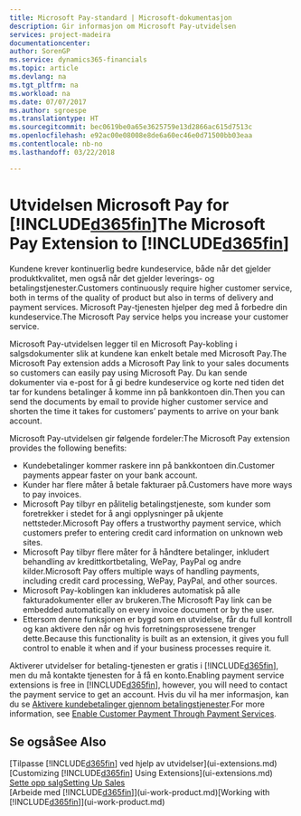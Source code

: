 ```yaml
---
title: Microsoft Pay-standard | Microsoft-dokumentasjon
description: Gir informasjon om Microsoft Pay-utvidelsen
services: project-madeira
documentationcenter: 
author: SorenGP
ms.service: dynamics365-financials
ms.topic: article
ms.devlang: na
ms.tgt_pltfrm: na
ms.workload: na
ms.date: 07/07/2017
ms.author: sgroespe
ms.translationtype: HT
ms.sourcegitcommit: bec0619be0a65e3625759e13d2866ac615d7513c
ms.openlocfilehash: e92ac00e08008e8de6a60ec46e0d71500bb03eaa
ms.contentlocale: nb-no
ms.lasthandoff: 03/22/2018

---
```

# <a name="the-microsoft-pay-extension-to-included365finincludesd365finlongmdmd"></a><span data-ttu-id="19ca0-103">Utvidelsen Microsoft Pay for [!INCLUDE[d365fin](includes/d365fin_long_md.md)]</span><span class="sxs-lookup"><span data-stu-id="19ca0-103">The Microsoft Pay Extension to [!INCLUDE[d365fin](includes/d365fin_long_md.md)]</span></span>
<span data-ttu-id="19ca0-104">Kundene krever kontinuerlig bedre kundeservice, både når det gjelder produktkvalitet, men også når det gjelder leverings- og betalingstjenester.</span><span class="sxs-lookup"><span data-stu-id="19ca0-104">Customers continuously require higher customer service, both in terms of the quality of product but also in terms of delivery and payment services.</span></span> <span data-ttu-id="19ca0-105">Microsoft Pay-tjenesten hjelper deg med å forbedre din kundeservice.</span><span class="sxs-lookup"><span data-stu-id="19ca0-105">The Microsoft Pay service helps you increase your customer service.</span></span>

<span data-ttu-id="19ca0-106">Microsoft Pay-utvidelsen legger til en Microsoft Pay-kobling i salgsdokumenter slik at kundene kan enkelt betale med Microsoft Pay.</span><span class="sxs-lookup"><span data-stu-id="19ca0-106">The Microsoft Pay extension adds a Microsoft Pay link to your sales documents so customers can easily pay using Microsoft Pay.</span></span> <span data-ttu-id="19ca0-107">Du kan sende dokumenter via e-post for å gi bedre kundeservice og korte ned tiden det tar for kundens betalinger å komme inn på bankkontoen din.</span><span class="sxs-lookup"><span data-stu-id="19ca0-107">Then you can send the documents by email to provide higher customer service and shorten the time it takes for customers’ payments to arrive on your bank account.</span></span>

<span data-ttu-id="19ca0-108">Microsoft Pay-utvidelsen gir følgende fordeler:</span><span class="sxs-lookup"><span data-stu-id="19ca0-108">The Microsoft Pay extension provides the following benefits:</span></span>
- <span data-ttu-id="19ca0-109">Kundebetalinger kommer raskere inn på bankkontoen din.</span><span class="sxs-lookup"><span data-stu-id="19ca0-109">Customer payments appear faster on your bank account.</span></span>
- <span data-ttu-id="19ca0-110">Kunder har flere måter å betale fakturaer på.</span><span class="sxs-lookup"><span data-stu-id="19ca0-110">Customers have more ways to pay invoices.</span></span>
- <span data-ttu-id="19ca0-111">Microsoft Pay tilbyr en pålitelig betalingstjeneste, som kunder som foretrekker i stedet for å angi opplysninger på ukjente nettsteder.</span><span class="sxs-lookup"><span data-stu-id="19ca0-111">Microsoft Pay offers a trustworthy payment service, which customers prefer to entering credit card information on unknown web sites.</span></span>
- <span data-ttu-id="19ca0-112">Microsoft Pay tilbyr flere måter for å håndtere betalinger, inkludert behandling av kredittkortbetaling, WePay, PayPal og andre kilder.</span><span class="sxs-lookup"><span data-stu-id="19ca0-112">Microsoft Pay offers multiple ways of handling payments, including credit card processing, WePay, PayPal, and other sources.</span></span>
- <span data-ttu-id="19ca0-113">Microsoft Pay-koblingen kan inkluderes automatisk på alle fakturadokumenter eller av brukeren.</span><span class="sxs-lookup"><span data-stu-id="19ca0-113">The Microsoft Pay link can be embedded automatically on every invoice document or by the user.</span></span>
- <span data-ttu-id="19ca0-114">Ettersom denne funksjonen er bygd som en utvidelse, får du full kontroll og kan aktivere den når og hvis forretningsprosessene trenger dette.</span><span class="sxs-lookup"><span data-stu-id="19ca0-114">Because this functionality is built as an extension, it gives you full control to enable it when and if your business processes require it.</span></span>

<span data-ttu-id="19ca0-115">Aktiverer utvidelser for betaling-tjenesten er gratis i [!INCLUDE[d365fin](includes/d365fin_md.md)], men du må kontakte tjenesten for å få en konto.</span><span class="sxs-lookup"><span data-stu-id="19ca0-115">Enabling payment service extensions is free in [!INCLUDE[d365fin](includes/d365fin_md.md)], however, you will need to contact the payment service to get an account.</span></span> <span data-ttu-id="19ca0-116">Hvis du vil ha mer informasjon, kan du se [Aktivere kundebetalinger gjennom betalingstjenester](sales-how-enable-payment-service-extensions.md).</span><span class="sxs-lookup"><span data-stu-id="19ca0-116">For more information, see [Enable Customer Payment Through Payment Services](sales-how-enable-payment-service-extensions.md).</span></span>

## <a name="see-also"></a><span data-ttu-id="19ca0-117">Se også</span><span class="sxs-lookup"><span data-stu-id="19ca0-117">See Also</span></span>
<span data-ttu-id="19ca0-118">[Tilpasse [!INCLUDE[d365fin](includes/d365fin_md.md)] ved hjelp av utvidelser](ui-extensions.md)</span><span class="sxs-lookup"><span data-stu-id="19ca0-118">[Customizing [!INCLUDE[d365fin](includes/d365fin_md.md)] Using Extensions](ui-extensions.md)</span></span>  
[<span data-ttu-id="19ca0-119">Sette opp salg</span><span class="sxs-lookup"><span data-stu-id="19ca0-119">Setting Up Sales</span></span>](sales-setup-sales.md)  
<span data-ttu-id="19ca0-120">[Arbeide med [!INCLUDE[d365fin](includes/d365fin_md.md)]](ui-work-product.md)</span><span class="sxs-lookup"><span data-stu-id="19ca0-120">[Working with [!INCLUDE[d365fin](includes/d365fin_md.md)]](ui-work-product.md)</span></span>


